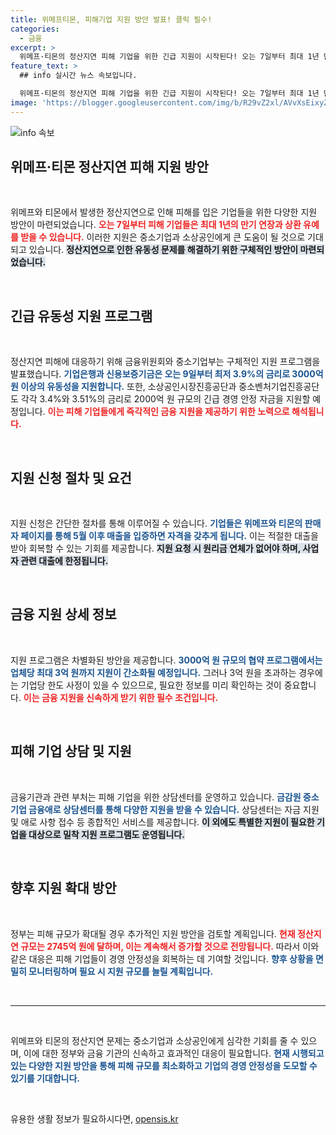 ```yaml
---
title: 위메프티몬, 피해기업 지원 방안 발표! 클릭 필수!
categories:
  - 금융
excerpt: >
  위메프·티몬의 정산지연 피해 기업을 위한 긴급 지원이 시작된다! 오는 7일부터 최대 1년 만기연장 및 상환유예를 신청할 수 있으며, 금융 지원이 뒤따른다. 지금 바로 확인해보세요!
feature_text: >
  ## info 실시간 뉴스 속보입니다.

  위메프·티몬의 정산지연 피해 기업을 위한 긴급 지원이 시작된다! 오는 7일부터 최대 1년 만기연장 및 상환유예를 신청할 수 있으며, 금융 지원이 뒤따른다. 지금 바로 확인해보세요!
image: 'https://blogger.googleusercontent.com/img/b/R29vZ2xl/AVvXsEixyZcFfHzMRdzZMjFBmAUKJYCLCGyLL1o632UiGVXcaFdKo_bkvkuCioo0uUKlGfBVcT3P84aROyZIXSBEx3Aw5nCQ3pTgDom1WDC4m8eifvWiAmWEEVb4x6G_l8C0QH225ldMjyaFvpxGEBGNO37VmDTDMHGhJPq73UglMfDca1-0aw/s1600/blogspot.png'
---
```


<p><img src="https://blogger.googleusercontent.com/img/b/R29vZ2xl/AVvXsEixyZcFfHzMRdzZMjFBmAUKJYCLCGyLL1o632UiGVXcaFdKo_bkvkuCioo0uUKlGfBVcT3P84aROyZIXSBEx3Aw5nCQ3pTgDom1WDC4m8eifvWiAmWEEVb4x6G_l8C0QH225ldMjyaFvpxGEBGNO37VmDTDMHGhJPq73UglMfDca1-0aw/s1600/blogspot.png" alt="info 속보" /></p>

<h2 data-ke-size="size26">위메프·티몬 정산지연 피해 지원 방안</h2>

<p data-ke-size="size16">&nbsp;</p>

<p>위메프와 티몬에서 발생한 정산지연으로 인해 피해를 입은 기업들을 위한 다양한 지원 방안이 마련되었습니다. <b><span style="color: #ee2323;">오는 7일부터 피해 기업들은 최대 1년의 만기 연장과 상환 유예를 받을 수 있습니다.</span></b> 이러한 지원은 중소기업과 소상공인에게 큰 도움이 될 것으로 기대되고 있습니다. <b><span style="background-color: #21538527;">정산지연으로 인한 유동성 문제를 해결하기 위한 구체적인 방안이 마련되었습니다.</span></b> </p>

<p data-ke-size="size16">&nbsp;</p>

<h2 data-ke-size="size26">긴급 유동성 지원 프로그램</h2>

<p data-ke-size="size16">&nbsp;</p>

<p>정산지연 피해에 대응하기 위해 금융위원회와 중소기업부는 구체적인 지원 프로그램을 발표했습니다. <b><span style="color: #1a5490;">기업은행과 신용보증기금은 오는 9일부터 최저 3.9%의 금리로 3000억 원 이상의 유동성을 지원합니다.</span></b> 또한, 소상공인시장진흥공단과 중소벤처기업진흥공단도 각각 3.4%와 3.51%의 금리로 2000억 원 규모의 긴급 경영 안정 자금을 지원할 예정입니다. <b><span style="color: #ee2323;">이는 피해 기업들에게 즉각적인 금융 지원을 제공하기 위한 노력으로 해석됩니다.</span></b></p>

<p data-ke-size="size16">&nbsp;</p>

<h2 data-ke-size="size26">지원 신청 절차 및 요건</h2>

<p data-ke-size="size16">&nbsp;</p>

<p>지원 신청은 간단한 절차를 통해 이루어질 수 있습니다. <b><span style="color: #1a5490;">기업들은 위메프와 티몬의 판매자 페이지를 통해 5월 이후 매출을 입증하면 자격을 갖추게 됩니다.</span></b> 이는 적절한 대출을 받아 회복할 수 있는 기회를 제공합니다. <b><span style="background-color: #21538527;">지원 요청 시 원리금 연체가 없어야 하며, 사업자 관련 대출에 한정됩니다.</span></b></p>

<p data-ke-size="size16">&nbsp;</p>

<h2 data-ke-size="size26">금융 지원 상세 정보</h2>

<p data-ke-size="size16">&nbsp;</p>

<p>지원 프로그램은 차별화된 방안을 제공합니다. <b><span style="color: #1a5490;">3000억 원 규모의 협약 프로그램에서는 업체당 최대 3억 원까지 지원이 간소화될 예정입니다.</span></b> 그러나 3억 원을 초과하는 경우에는 기업당 한도 사정이 있을 수 있으므로, 필요한 정보를 미리 확인하는 것이 중요합니다. <b><span style="color: #ee2323;">이는 금융 지원을 신속하게 받기 위한 필수 조건입니다.</span></b></p>

<p data-ke-size="size16">&nbsp;</p>

<h2 data-ke-size="size26">피해 기업 상담 및 지원</h2>

<p data-ke-size="size16">&nbsp;</p>

<p>금융기관과 관련 부처는 피해 기업을 위한 상담센터를 운영하고 있습니다. <b><span style="color: #1a5490;">금감원 중소기업 금융애로 상담센터를 통해 다양한 지원을 받을 수 있습니다.</span></b> 상담센터는 자금 지원 및 애로 사항 접수 등 종합적인 서비스를 제공합니다. <b><span style="background-color: #21538527;">이 외에도 특별한 지원이 필요한 기업을 대상으로 밀착 지원 프로그램도 운영됩니다.</span></b></p>

<p data-ke-size="size16">&nbsp;</p>

<h2 data-ke-size="size26">향후 지원 확대 방안</h2>

<p data-ke-size="size16">&nbsp;</p>

<p>정부는 피해 규모가 확대될 경우 추가적인 지원 방안을 검토할 계획입니다. <b><span style="color: #ee2323;">현재 정산지연 규모는 2745억 원에 달하며, 이는 계속해서 증가할 것으로 전망됩니다.</span></b> 따라서 이와 같은 대응은 피해 기업들이 경영 안정성을 회복하는 데 기여할 것입니다. <b><span style="color: #1a5490;">향후 상황을 면밀히 모니터링하며 필요 시 지원 규모를 늘릴 계획입니다.</span></b></p>

<p data-ke-size="size16">&nbsp;</p>

<hr>

<p data-ke-size="size16">&nbsp;</p>

<p>위메프와 티몬의 정산지연 문제는 중소기업과 소상공인에게 심각한 기회를 줄 수 있으며, 이에 대한 정부와 금융 기관의 신속하고 효과적인 대응이 필요합니다. <b><span style="color: #1a5490;">현재 시행되고 있는 다양한 지원 방안을 통해 피해 규모를 최소화하고 기업의 경영 안정성을 도모할 수 있기를 기대합니다.</span></b></p>

<p data-ke-size="size16">&nbsp;</p>
유용한 생활 정보가 필요하시다면, <a href="https://opensis.kr" rel="dofollow">opensis.kr</a>


